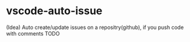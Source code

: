 # vscode-auto-issue
(Idea) Auto create/update issues on a repositry(github), if you push code with comments TODO 
